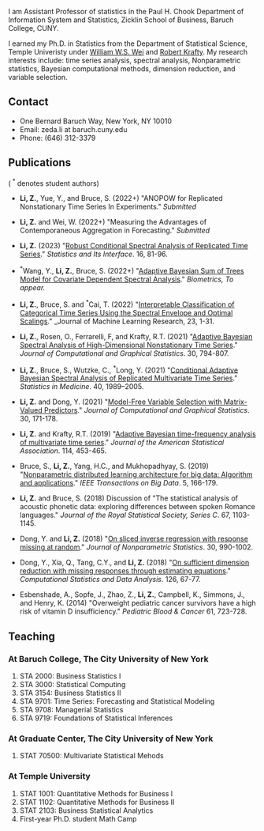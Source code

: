 
I am Assistant Professor of statistics in the Paul H. Chook Department of Information System and Statistics, Zicklin School of Business, Baruch College, CUNY. 

I earned my Ph.D. in Statistics from the Department of Statistical Science, Temple Univeristy under [William W.S. Wei](https://sites.temple.edu/wwei/) and [Robert Krafty](https://sph.emory.edu/faculty/profile/index.php?FID=robert-krafty-10974). My research interests include: time series analysis, spectral analysis, Nonparametric statistics, Bayesian computational methods, dimension reduction, and variable selection.

## Contact

- One Bernard Baruch Way, New York, NY 10010
- Email: zeda.li at baruch.cuny.edu
- Phone: (646) 312-3379

## Publications 
(<sup> *</sup> denotes student authors)

- **Li, Z.**, Yue, Y., and Bruce, S. (2022+) "ANOPOW for Replicated Nonstationary Time Series In Experiments." _Submitted_

- **Li, Z.** and Wei, W. (2022+) "Measuring the Advantages of Contemporaneous Aggregation in Forecasting." _Submitted_

- **Li, Z.** (2023) "[Robust Conditional Spectral Analysis of Replicated Time Series](https://www.intlpress.com/site/pub/pages/journals/items/sii/content/vols/0016/0001/a007/index.php)." _Statistics and Its Interface_. 16, 81-96.

- <sup> *</sup>Wang, Y., **Li, Z.**, Bruce, S. (2022+) "[Adaptive Bayesian Sum of Trees Model for Covariate Dependent Spectral Analysis](https://onlinelibrary.wiley.com/doi/10.1111/biom.13763)." _Biometrics, To appear._

- **Li, Z.**, Bruce, S. and <sup> *</sup>Cai, T. (2022) "[Interpretable Classification of Categorical Time Series Using the Spectral Envelope and Optimal Scalings](https://www.jmlr.org/papers/volume23/21-0369/21-0369.pdf)." _Journal of Machine Learning Research, 23, 1-31.

- **Li, Z.**, Rosen, O., Ferrarelli, F, and Krafty, R.T. (2021) "[Adaptive Bayesian Spectral Analysis of High-Dimensional Nonstationary Time Series](https://www.tandfonline.com/doi/full/10.1080/10618600.2020.1868305)." _Journal of Computational and Graphical Statistics_. 30, 794-807.  

- **Li, Z.**, Bruce, S., Wutzke, C., <sup> *</sup>Long, Y. (2021) "[Conditional Adaptive Bayesian Spectral Analysis of Replicated Multivariate Time Series](https://onlinelibrary.wiley.com/doi/full/10.1002/sim.8884)." _Statistics in Medicine_. 40, 1989–2005.

- **Li, Z.** and Dong, Y. (2021) "[Model-Free Variable Selection with Matrix-Valued Predictors](https://www.tandfonline.com/doi/full/10.1080/10618600.2020.1806854)." _Journal of Computational and Graphical Statistics_. 30, 171-178. 

- **Li, Z.** and Krafty, R.T. (2019) "[Adaptive Bayesian time-frequency analysis of multivariate time series](https://amstat.tandfonline.com/doi/abs/10.1080/01621459.2017.1415908)." _Journal of the American Statistical Association_. 114, 453-465.

- Bruce, S., **Li, Z.**, Yang, H.C., and Mukhopadhyay, S. (2019) "[Nonparametric distributed learning architecture for big data: Algorithm and applications](https://ieeexplore.ieee.org/document/8303780)." _IEEE Transactions on Big Data_. 5, 166-179.

- **Li, Z.** and Bruce, S. (2018) Discussion of "The statistical analysis of acoustic phonetic data: exploring differences between spoken Romance languages." _Journal of the Royal Statistical Society, Series C_. 67, 1103-1145.

- Dong, Y. and **Li, Z.** (2018) "[On sliced inverse regression with response missing at random](https://www.tandfonline.com/doi/abs/10.1080/10485252.2018.1508677)." _Journal of Nonparametric Statistics_. 30, 990-1002.

- Dong, Y., Xia, Q., Tang, C.Y., and **Li, Z.** (2018) "[On sufficient dimension reduction with missing responses through estimating equations](https://www.sciencedirect.com/science/article/pii/S0167947318300951)." _Computational Statistics and Data Analysis_. 126, 67-77.

- Esbenshade, A., Sopfe, J., Zhao, Z., **Li, Z.**, Campbell, K., Simmons, J., and Henry, K. (2014) "Overweight pediatric cancer survivors have a high risk of vitamin D insufficiency." _Pediatric Blood & Cancer_ 61, 723-728.


## Teaching

### At Baruch College, The City University of New York
1. STA 2000: Business Statistics I
2. STA 3000: Statistical Computing
3. STA 3154: Business Statistics II
4. STA 9701: Time Series: Forecasting and Statistical Modeling
5. STA 9708: Managerial Statistics
6. STA 9719: Foundations of Statistical Inferences

### At Graduate Center, The City University of New York
1. STAT 70500: Multivariate Statistical Mehods

### At Temple University
1. STAT 1001: Quantitative Methods for Business I
2. STAT 1102: Quantitative Methods for Business II
3. STAT 2103: Business Statistical Analytics
4. First-year Ph.D. student Math Camp
